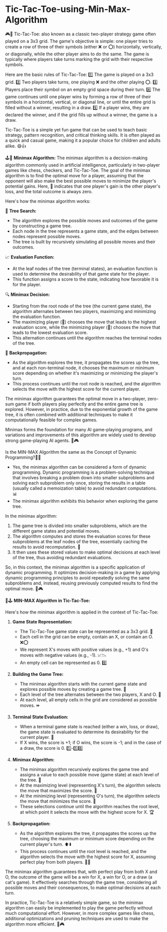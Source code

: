 # Tic-Tac-Toe-using-Min-Max-Algorithm

🎮👥 Tic-Tac-Toe: 
also known as a classic two-player strategy game often played on a 3x3 grid.
The game's objective is simple: one player tries to create a row of three of their symbols (either ❌ or ⭕) horizontally, vertically, or diagonally, while the other player aims to do the same. The game is typically where players take turns marking the grid with their respective symbols.

Here are the basic rules of Tic-Tac-Toe:
1️⃣ The game is played on a 3x3 grid.
2️⃣ Two players take turns, one playing ❌ and the other playing ⭕.
3️⃣ Players place their symbol on an empty grid space during their turn.
4️⃣ The game continues until one player wins by forming a row of three of their symbols in a horizontal, vertical, or diagonal line, or until the entire grid is filled without a winner, resulting in a draw.
5️⃣ If a player wins, they are declared the winner, and if the grid fills up without a winner, the game is a draw.

Tic-Tac-Toe is a simple yet fun game that can be used to teach basic strategy, pattern recognition, and critical thinking skills. It is often played as a quick and casual game, making it a popular choice for children and adults alike. 😄👍

🕹️🤖 **Minimax Algorithm:**
The minimax algorithm is a decision-making algorithm commonly used in artificial intelligence, particularly in two-player games like chess, checkers, and Tic-Tac-Toe. The goal of the minimax algorithm is to find the optimal move for a player, assuming that the opponent will also make the best possible moves to minimize the player's potential gains. Here, 🔄 indicates that one player's gain is the other player's loss, and the total outcome is always zero.

Here's how the minimax algorithm works:

🌳 **Tree Search:** 
- The algorithm explores the possible moves and outcomes of the game by constructing a game tree. 
- Each node in the tree represents a game state, and the edges between nodes represent possible moves. 
- The tree is built by recursively simulating all possible moves and their outcomes.

📈 **Evaluation Function:** 
- At the leaf nodes of the tree (terminal states), an evaluation function is used to determine the desirability of that game state for the player. 
- This function assigns a score to the state, indicating how favorable it is for the player.

🔍 **Minimax Decision:**
- Starting from the root node of the tree (the current game state), the algorithm alternates between two players, maximizing and minimizing the evaluation function.
- The maximizing player (🔼) chooses the move that leads to the highest evaluation score, while the minimizing player (🔽) chooses the move that leads to the lowest evaluation score.
- This alternation continues until the algorithm reaches the terminal nodes of the tree.

🔄 **Backpropagation:** 
- As the algorithm explores the tree, it propagates the scores up the tree, and at each non-terminal node, it chooses the maximum or minimum score depending on whether it's maximizing or minimizing the player's turn. 
- This process continues until the root node is reached, and the algorithm selects the move with the highest score for the current player.

The minimax algorithm guarantees the optimal move in a two-player, zero-sum game if both players play perfectly and the entire game tree is explored. However, in practice, due to the exponential growth of the game tree, it is often combined with additional techniques to make it computationally feasible for complex games.

Minimax forms the foundation for many AI game-playing programs, and variations and improvements of this algorithm are widely used to develop strong game-playing AI agents. 🤯🎮

Is the MIN-MAX Algorithm the same as the Concept of Dynamic Programming?🤔📝 
- Yes, the minimax algorithm can be considered a form of dynamic programming. 
Dynamic programming is a problem-solving technique that involves breaking a problem down into smaller subproblems and solving each subproblem only once, storing the results in a table (usually called a memoization table) to avoid redundant computations. 📊
- The minimax algorithm exhibits this behavior when exploring the game tree.

In the minimax algorithm:
1. The game tree is divided into smaller subproblems, which are the different game states and potential moves.
2. The algorithm computes and stores the evaluation scores for these subproblems at the leaf nodes of the tree, essentially caching the results to avoid recomputation. 📝
3. It then uses these stored values to make optimal decisions at each level of the tree, thus avoiding redundant evaluations.

So, in this context, the minimax algorithm is a specific application of dynamic programming. It optimizes decision-making in a game by applying dynamic programming principles to avoid repeatedly solving the same subproblems and, instead, reusing previously computed results to find the optimal move. 🧠🎮


🤖🕹️ **MIN-MAX Algorithm in Tic-Tac-Toe:**

Here's how the minimax algorithm is applied in the context of Tic-Tac-Toe:

1. **Game State Representation:**
   - The Tic-Tac-Toe game state can be represented as a 3x3 grid. 🎲
   - Each cell in the grid can be empty, contain an X, or contain an O. ❌⭕
   - We represent X's moves with positive values (e.g., +1) and O's moves with negative values (e.g., -1). 📈📉
   - An empty cell can be represented as 0. 0️⃣

2. **Building the Game Tree:**
   - The minimax algorithm starts with the current game state and explores possible moves by creating a game tree. 🌳
   - Each level of the tree alternates between the two players, X and O. 🔁
   - At each level, all empty cells in the grid are considered as possible moves. ⏩

3. **Terminal State Evaluation:**
   - When a terminal game state is reached (either a win, loss, or draw), the game state is evaluated to determine its desirability for the current player. 🏁
   - If X wins, the score is +1; if O wins, the score is -1; and in the case of a draw, the score is 0. 1️⃣-1️⃣0️⃣

4. **Minimax Algorithm:**
   - The minimax algorithm recursively explores the game tree and assigns a value to each possible move (game state) at each level of the tree. 🔄
   - At the maximizing level (representing X's turn), the algorithm selects the move that maximizes the score. 🔼
   - At the minimizing level (representing O's turn), the algorithm selects the move that minimizes the score. 🔽
   - These selections continue until the algorithm reaches the root level, at which point it selects the move with the highest score for X. 🏆

5. **Backpropagation:**
   - As the algorithm explores the tree, it propagates the scores up the tree, choosing the maximum or minimum score depending on the current player's turn. ⬆️⬇️
   - This process continues until the root level is reached, and the algorithm selects the move with the highest score for X, assuming perfect play from both players. 🏁👑

The minimax algorithm guarantees that, with perfect play from both X and O, the outcome of the game will be a win for X, a win for O, or a draw (a cat's game). It effectively searches through the game tree, considering all possible moves and their consequences, to make optimal decisions at each turn.

In practice, Tic-Tac-Toe is a relatively simple game, so the minimax algorithm can easily be implemented to play the game perfectly without much computational effort. However, in more complex games like chess, additional optimizations and pruning techniques are used to make the algorithm more efficient. 🤯🎮
